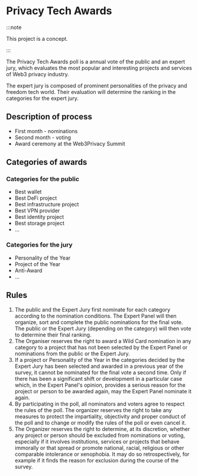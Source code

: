 # Privacy Tech Awards

:::note

This project is a concept.

:::

The Privacy Tech Awards poll is a annual vote of the public and an expert jury, which evaluates the most popular and interesting projects and services of Web3 privacy industry.

The expert jury is composed of prominent personalities of the privacy and freedom tech world. Their evaluation will determine the ranking in the categories for the expert jury.

## Description of process

- First month - nominations
- Second month - voting
- Award ceremony at the Web3Privacy Summit

## Categories of awards

### Categories for the public
- Best wallet
- Best DeFi project
- Best infrastructure project
- Best VPN provider
- Best identity project
- Best storage project
- ...

### Categories for the jury
- Personality of the Year
- Project of the Year
- Anti-Award
- ...

## Rules

1. The public and the Expert Jury first nominate for each category according to the nomination conditions. The Expert Panel will then organize, sort and complete the public nominations for the final vote. The public or the Expert Jury (depending on the category) will then vote to determine their final ranking.
1. The Organiser reserves the right to award a Wild Card nomination in any category to a project that has not been selected by the Expert Panel or nominations from the public or the Expert Jury.
1. If a project or Personality of the Year in the categories decided by the Expert Jury has been selected and awarded in a previous year of the survey, it cannot be nominated for the final vote a second time. Only if there has been a significant shift or development in a particular case which, in the Expert Panel's opinion, provides a serious reason for the project or person to be awarded again, may the Expert Panel nominate it again.
1. By participating in the poll, all nominators and voters agree to respect the rules of the poll. The organizer reserves the right to take any measures to protect the impartiality, objectivity and proper conduct of the poll and to change or modify the rules of the poll or even cancel it.
1. The Organizer reserves the right to determine, at its discretion, whether any project or person should be excluded from nominations or voting, especially if it involves institutions, services or projects that behave immorally or that spread or promote national, racial, religious or other comparable intolerance or xenophobia. It may do so retrospectively, for example if it finds the reason for exclusion during the course of the survey.
